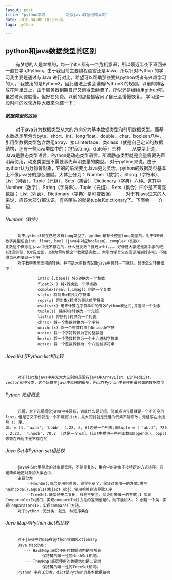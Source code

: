 ```yaml
---
layout: post
title: "python学习---------之与java数据结构异同"
date: 2018-04-08 10:20:24
tags: python

---
```

## python和java数据类型的区别
　　	有梦想的人是幸福的，每一个it人都有一个危机意识，所以最近半夜下班回来一直在学习Python。由于我目前主要编程语言还是Java，所以针对Python 的学习我主要是通过与Java 进行对比。希望可以帮助那些要转python或者有兴趣学习的人，
我使用的是Python3，因此语法上也会遵循Python3 的规则。以前的博客放在阿里云上，由于服务器到期自己又懒得去续费了，所以还是继续用github吧，虽然访问速度慢，但好在免费。以前的那些播客闲了自己会慢慢恢复。
学习这一段时间的收获近期大概来总结一下：
##### 数据类型的区别
　　	对于java分为数据类型从大的方向分为基本数据类型和引用数据类型。而基本数据类型包含byte、short、int、long
float、double、char、boolean八种，引用型数据类型包含数组array、接口interface、类class（就是自己定义的数据结构，还有一些java类库中的：包括string，date等）三种
　　	从类型上说，Java是静态类型语言，Python是动态类型语言。所谓静态类型就是变量需要先声明再使用，动态类型是不需要事先声明变量的类型。
对于python来说，由于python认为万物皆对象，它的的语法要比Java更为灵活。python的数据类型基本上不像java分的那么细腻。大体上分为：
Number（数字）、String（字符串）、List（列表）、Tuple（元组）、Sets（集合）、Dictionary（字典）六种。这其中Number（数字）、String（字符串）、Tuple（元组）、Sets（集合）四个是不可变数据；
List（列表）、Dictionary（字典）是可变数据。
　　	对于有java过来的人来说，应该大部分都认识，有些陌生的就是tuple和dictionary了。下面会一一介绍.
###### Number（数字）
~~~
　　	对于python3现在已经没有long类型了，python是有长整型long类型的。对于3来说数字类型包含int、float、bool（java中对应boolean）、complex（复数）
复数这个概念在java中是不存在的，什么是复数？就是a+bi。。。。好像是大学还是高中学的吧，a对应实部，b对应虚部，当b为零时候这个数就是实数。。大学力学什么的应该用到好多吧，不懂得自己再脑部一下吧
　　	对于数字类型之间的转换，并不是大多数情况像java中强转一下就好。具体怎么转换如下：

              int(x [,base]) 将x转换为一个整数 
              float(x ) 将x转换到一个浮点数 
              complex(real [,imag]) 创建一个复数 
              str(x) 将对象x转换为字符串 
              repr(x) 将对象x转换为表达式字符串 
              eval(str) 用来计算在字符串中的有效Python表达式,并返回一个对象 
              tuple(s) 将序列s转换为一个元组 
              list(s) 将序列s转换为一个列表 
              chr(x) 将一个整数转换为一个字符 
              unichr(x) 将一个整数转换为Unicode字符 
              ord(x) 将一个字符转换为它的整数值 
              hex(x) 将一个整数转换为一个十六进制字符串 
              oct(x) 将一个整数转换为一个八进制字符串
~~~

###### Java list与Python list相比较
~~~

　　	对于list和java中并无太大区别但是没有java中ArrayList，LinkedList，vector三种分类，这个玩意在java中就用的很多，所以在Python中是使用最频繁的数据类型
~~~
###### Python 元组概念
~~~
　　	元组，对于元组概念java中并没有，到底什么是元组，简单点讲元组就是一个不可变的list，但是它又不仅仅是一个不可变list，最大区别就是元组的元素不能修改，元组写在小括号 () 里。
如a = [1, 'aaaa', 'bbbb', 4.22, 5, 6]这是一个列表,而tuple = ( 'abcd', 786 , 2.23, 'runoob', 70.2  )这是一个元组，list中提供一些列函数如append()、pop()等等在元组中是不存在的
~~~
###### Java Set与Python set相比较
~~~
　　	java中Set里存放的对象是无序，不能重复的，集合中的对象不按特定的方式排序，只是简单地把对象加入集合中，
　　	主要分为
	　　	--HashSet:底层使用哈希表，线程不安全，保证对象唯一的方式:重写hashcode(),equals(Object obj).使用哈希算法导致无序
		---TreeSet:底层使用二叉树，线程不安全，保证对象唯一的方式:1 实现Comparable<E>接口，实现compareTo()方法的返回值是0，则不能加入。2 创建一个类，实现Comparator<T>，实现compare()方法。
　　	对于python：无分类，就是一种无序集合
~~~
###### Java Map与Python dict相比较
~~~
　　	对于java中的map在python叫做Dictionary
　　	Java Map分类：
		--- HashMap:底层使用的数据结构是哈希表
			    保持键的唯一性同HashSet相同。
		--- TreeMap:底层使用的数据结构是二叉树     
			    保持键的唯一性同TreeSet相同。
　　	Python 字典无分类，dict是Python的基本数据结构
~~~